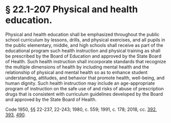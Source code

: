# § 22.1-207 Physical and health education.

<p>Physical and health education shall be emphasized throughout the public school curriculum by lessons, drills, and physical exercises, and all pupils in the public elementary, middle, and high schools shall receive as part of the educational program such health instruction and physical training as shall be prescribed by the Board of Education and approved by the State Board of Health. Such health instruction shall incorporate standards that recognize the multiple dimensions of health by including mental health and the relationship of physical and mental health so as to enhance student understanding, attitudes, and behavior that promote health, well-being, and human dignity. Such health instruction may include an age-appropriate program of instruction on the safe use of and risks of abuse of prescription drugs that is consistent with curriculum guidelines developed by the Board and approved by the State Board of Health.</p><p>Code 1950, §§ 22-237, 22-243; 1980, c. 559; 1991, c. 178; 2018, cc. <a href='http://lis.virginia.gov/cgi-bin/legp604.exe?181+ful+CHAP0392'>392</a>, <a href='http://lis.virginia.gov/cgi-bin/legp604.exe?181+ful+CHAP0393'>393</a>, <a href='http://lis.virginia.gov/cgi-bin/legp604.exe?181+ful+CHAP0490'>490</a>.</p>